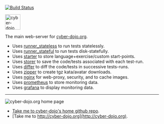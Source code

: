 
[![Build Status](https://travis-ci.org/cyber-dojo/web.svg?branch=master)](https://travis-ci.org/cyber-dojo/web)

<img src="https://raw.githubusercontent.com/cyber-dojo/nginx/master/images/avatars/cyber-dojo.png"
     alt="cyber-dojo yin/yang logo"
     width="50px"
     height="50px"/>

The main web-server for [cyber-dojo.org](http://cyber-dojo.org).
- Uses [runner_stateless](https://github.com/cyber-dojo/runner_stateless) to run tests statelessly.
- Uses [runner_stateful](https://github.com/cyber-dojo/runner_stateful) to run tests disk-statefully.
- Uses [starter](https://github.com/cyber-dojo/starter) to store language+exercise/custom start-points.
- Uses [storer](https://github.com/cyber-dojo/storer) to save the code/tests associated with each test-run.
- Uses [differ](https://github.com/cyber-dojo/differ) to diff the code/tests in successive tests-runs.
- Uses [zipper](https://github.com/cyber-dojo/zipper) to create tgz kata/avatar downloads.
- Uses [nginx](https://github.com/cyber-dojo/nginx) for web-proxy, security, and to cache images.
- Uses [prometheus](https://github.com/cyber-dojo/prometheus) to store monitoring data.
- Uses [grafana](https://github.com/cyber-dojo/prometheus) to display monitoring data.

- - - -

![cyber-dojo.org home page](https://github.com/cyber-dojo/cyber-dojo/blob/master/shared/home_page_snaphot.png)

* [Take me to cyber-dojo's home github repo](https://github.com/cyber-dojo/cyber-dojo).
* [Take me to http://cyber-dojo.org](http://cyber-dojo.org).
